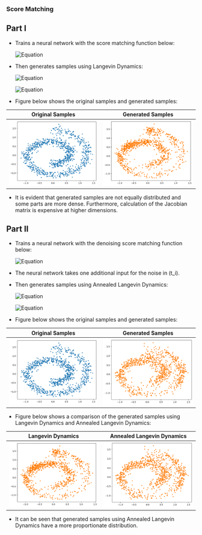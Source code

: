 ### Score Matching

## Part I

- Trains a neural network with the score matching function below:

  ![Equation](https://latex.codecogs.com/png.latex?\mathcal{L}(\theta)%20=%20\mathbb{E}_{\mathbf{x}%20\sim%20p(\mathbf{x})}%20\left[%20\frac{1}{2}%20\left\lVert%20\mathbf{s}_\theta(\mathbf{x})%20\right\rVert^2%20+%20\mathrm{tr}%20\left(%20\nabla_\mathbf{x}%20\mathbf{s}_\theta(\mathbf{x})%20\right)%20\right])

- Then generates samples using Langevin Dynamics:

  ![Equation](https://latex.codecogs.com/png.latex?\mathbf{x}_{i%20+%201}%20=%20\mathbf{x}_i%20+%20\varepsilon%20\nabla_\mathbf{x}\mathrm{log}%20p(\mathbf{x})%20+%20\sqrt{2\varepsilon}%20\mathbf{z}_i)

  ![Equation](https://latex.codecogs.com/png.latex?\mathbf{z}_i\sim\mathcal{N}(\mathbf{0},\mathbf{I}))

- Figure below shows the original samples and generated samples:

| Original Samples | Generated Samples |
|-----------------|-----------------|
| <img src="assets/swiss.png" width="300"> | <img src="assets/langev.png" width="300"> |

- It is evident that generated samples are not equally distributed and some parts are more dense. Furthermore, calculation of the Jacobian matrix is expensive at higher dimensions.

## Part II

- Trains a neural network with the denoising score matching function below:

  ![Equation](https://latex.codecogs.com/png.latex?\begin{align*}%20\mathcal{L}(\theta)%20&=%20\frac{1}{L}\sum_{i=1}^{L}{λ(σ_i)}\mathbb{E}_{\mathbf{x}\sim%20p(\mathbf{x}),%20\mathbf{\tilde{x}}\sim%20q_{σ_i}(\mathbf{\tilde{x}|x})}\left[\frac{1}{2}%20\left\lVert\mathbf{s_\theta}(\mathbf{\tilde{x},%20σ_i})%20-%20\nabla_\mathbf{\tilde{x}}%20\mathbf{log%20q_{σ_i}}(\mathbf{\tilde{x}|x})\right\rVert^2\right]%20\\%20&=\frac{1}{L}\sum_{i=1}^{L}\mathbb{E}_{\mathbf{x}\sim%20p(\mathbf{x}),%20\mathbf{z}\sim\mathcal{N}(\mathbf{0},\mathbf{I})}\left[\frac{1}{2}%20\left\lVert\mathbf{\sigma_i%20s_\theta}(\mathbf{x+σ_iz,%20σ_i})+%20z\right\rVert^2\right]%20+%20const.%20\end{align*})

- The neural network takes one additional input for the noise in \(t_i\).

- Then generates samples using Annealed Langevin Dynamics:

  ![Equation](https://latex.codecogs.com/png.latex?\mathbf{x}_{i%20+%201}%20=%20\mathbf{x}_i%20+%20\frac{α_i}{2}\mathbf{s_\theta}(\mathbf{x+σ_iz,%20σ_i})%20+%20\sqrt{\alpha_i}\mathbf{z}_i)

  ![Equation](https://latex.codecogs.com/png.latex?\mathbf{z}_i\sim\mathcal{N}(\mathbf{0},\mathbf{I}),\quad\mathbf{α_i=ϵ.\frac{σ_i}{σ_L}})

- Figure below shows the original samples and generated samples:

| Original Samples | Generated Samples |
|-----------------|-----------------|
| <img src="assets/swiss.png" width="300"> | <img src="assets/annealed_langevin.png" width="300"> |

- Figure below shows a comparison of the generated samples using Langevin Dynamics and Annealed Langevin Dynamics:

| Langevin Dynamics | Annealed Langevin Dynamics |
|-------------------|---------------------------|
| <img src="assets/langev.png" width="300"> | <img src="assets/annealed_langevin.png" width="300"> |

- It can be seen that generated samples using Annealed Langevin Dynamics have a more proportionate distribution.
